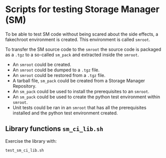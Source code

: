 # Scripts for testing Storage Manager (SM)

To be able to test SM code without being scared about the side effects,
a fakechroot environment is created. This environment is called `smroot`.

To transfer the SM source code to the `smroot` the source code is packaged as
a `.tgz` to a so-called `sm_pack` and extracted inside the `smroot`.

 - An `smroot` could be created.
 - An `smroot` could be dumped to a `.tgz` file.
 - An `smroot` could be restored from a `.tgz` file.
 - A tarball file, `sm_pack` could be created from a Storage Manager Repository.
 - An `sm_pack` could be used to install the prerequisites to an `smroot`.
 - An `sm_pack` could be used to create the python test environment within
   `smroot`.
 - Unit tests could be ran in an `smroot` that has all the prerequisites
   installed and the python test environment created.

## Library functions `sm_ci_lib.sh`

Exercise the library with:

    test_sm_ci_lib.sh

